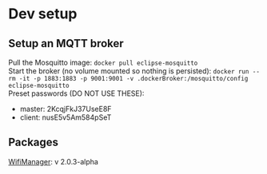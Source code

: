 # Dev setup

## Setup an MQTT broker

Pull the Mosquitto image: `docker pull eclipse-mosquitto`  
Start the broker (no volume mounted so nothing is persisted): `docker run --rm -it -p 1883:1883 -p 9001:9001 -v .dockerBroker:/mosquitto/config eclipse-mosquitto`  
Preset passwords (DO NOT USE THESE):

- master: 2KcqjFkJ37UseE8F
- client: nusE5v5Am584pSeT

## Packages

[WifiManager](https://github.com/tzapu/WiFiManager): v 2.0.3-alpha
